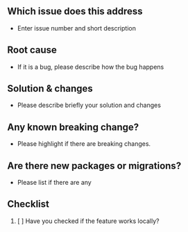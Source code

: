 ## Which issue does this address
- Enter issue number and short description

## Root cause
- If it is a bug, please describe how the bug happens

## Solution & changes 
- Please describe briefly your solution and changes

## Any known breaking change?
- Please highlight if there are breaking changes.

## Are there new packages or migrations?
- Please list if there are any

## Checklist
1. [ ] Have you checked if the feature works locally?
